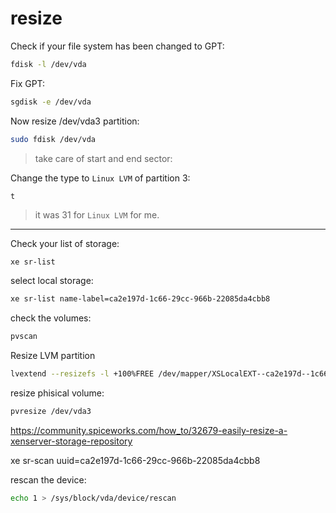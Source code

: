 # resize

Check if your file system has been changed to GPT:
```bash
fdisk -l /dev/vda
```

Fix GPT:
```bash
sgdisk -e /dev/vda
```

Now resize /dev/vda3 partition:
```bash
sudo fdisk /dev/vda
```
> take care of start and end sector:

Change the type to `Linux LVM` of partition 3:
```
t
```
> it was 31 for `Linux LVM` for me.

---

Check your list of storage:
```bash
xe sr-list
```

select local storage:
```bash
xe sr-list name-label=ca2e197d-1c66-29cc-966b-22085da4cbb8
```

check the volumes:
```bash
pvscan
```

Resize LVM partition
```bash
lvextend --resizefs -l +100%FREE /dev/mapper/XSLocalEXT--ca2e197d--1c66--29cc--966b--22085da4cbb8-ca2e197d--1c66--29cc--966b--22085da4cbb8
```




resize phisical volume:
```bash
pvresize /dev/vda3
```

https://community.spiceworks.com/how_to/32679-easily-resize-a-xenserver-storage-repository


xe sr-scan uuid=ca2e197d-1c66-29cc-966b-22085da4cbb8

rescan the device:
```bash
echo 1 > /sys/block/vda/device/rescan
```


